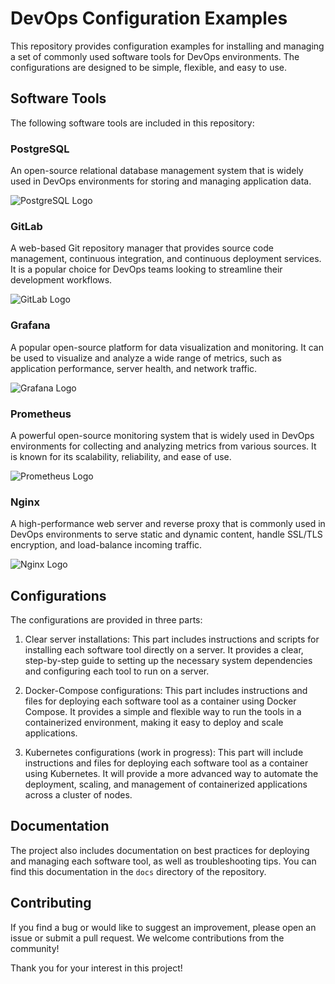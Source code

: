 # DevOps Configuration Examples

This repository provides configuration examples for installing and managing a set of commonly used software tools for DevOps environments. The configurations are designed to be simple, flexible, and easy to use.

## Software Tools

The following software tools are included in this repository:

### PostgreSQL

An open-source relational database management system that is widely used in DevOps environments for storing and managing application data.

![PostgreSQL Logo](https://upload.wikimedia.org/wikipedia/commons/c/c5/Nginx_logo.svg)

### GitLab

A web-based Git repository manager that provides source code management, continuous integration, and continuous deployment services. It is a popular choice for DevOps teams looking to streamline their development workflows.

![GitLab Logo](https://example.com/gitlab_logo.png)

### Grafana

A popular open-source platform for data visualization and monitoring. It can be used to visualize and analyze a wide range of metrics, such as application performance, server health, and network traffic.

![Grafana Logo](https://example.com/grafana_logo.png)

### Prometheus

A powerful open-source monitoring system that is widely used in DevOps environments for collecting and analyzing metrics from various sources. It is known for its scalability, reliability, and ease of use.

![Prometheus Logo](https://example.com/prometheus_logo.png)

### Nginx

A high-performance web server and reverse proxy that is commonly used in DevOps environments to serve static and dynamic content, handle SSL/TLS encryption, and load-balance incoming traffic.

![Nginx Logo](https://example.com/nginx_logo.png)

## Configurations

The configurations are provided in three parts:

1. Clear server installations: This part includes instructions and scripts for installing each software tool directly on a server. It provides a clear, step-by-step guide to setting up the necessary system dependencies and configuring each tool to run on a server.

2. Docker-Compose configurations: This part includes instructions and files for deploying each software tool as a container using Docker Compose. It provides a simple and flexible way to run the tools in a containerized environment, making it easy to deploy and scale applications.

3. Kubernetes configurations (work in progress): This part will include instructions and files for deploying each software tool as a container using Kubernetes. It will provide a more advanced way to automate the deployment, scaling, and management of containerized applications across a cluster of nodes.

## Documentation

The project also includes documentation on best practices for deploying and managing each software tool, as well as troubleshooting tips. You can find this documentation in the `docs` directory of the repository.

## Contributing

If you find a bug or would like to suggest an improvement, please open an issue or submit a pull request. We welcome contributions from the community!

Thank you for your interest in this project!
